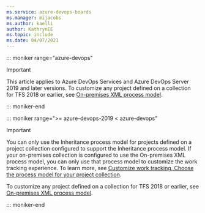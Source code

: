 ```yaml
---
ms.service: azure-devops-boards
ms.manager: mijacobs
ms.author: kaelli
author: KathrynEE
ms.topic: include
ms.date: 04/07/2021
---
```



::: moniker range="azure-devops"

> [!IMPORTANT]  
> This article applies to Azure DevOps Services and Azure DevOps Server 2019 and later versions. To customize any project defined on a collection for TFS 2018 or earlier, see [On-premises XML process model](../../../reference/on-premises-xml-process-model.md). 

::: moniker-end

::: moniker range=">= azure-devops-2019 < azure-devops"

> [!IMPORTANT]   
> You can only use the Inheritance process model for projects defined on a project collection configured to support the Inheritance process model. If your on-premises collection is configured to use the On-premises XML process model, you can only use that process model to customize the work tracking experience. To learn more, see [Customize work tracking, Choose the process model for your project collection](../../../reference/customize-work.md?preserve-view=true&view=azure-devops-2019#choose-process-model).  
> 
> To customize any project defined on a collection for TFS 2018 or earlier, see [On-premises XML process model](../../../reference/on-premises-xml-process-model.md).

::: moniker-end